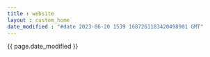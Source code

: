 ```yaml
---
title : website
layout : custom_home
date_modified : "#date 2023-06-20 1539 1687261183420498901 GMT"
---
```




{{ page.date_modified }}

